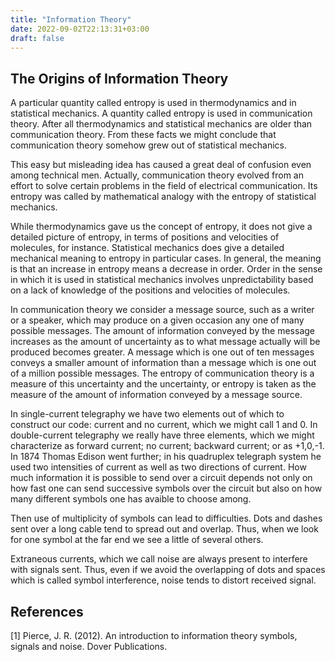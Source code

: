 ```yaml
---
title: "Information Theory"
date: 2022-09-02T22:13:31+03:00
draft: false
---
```

## The Origins of Information Theory

A particular quantity called entropy is used in thermodynamics and in statistical mechanics.
A quantity called entropy is used in communication theory. After all thermodynamics and
statistical mechanics are older than communication theory. From these facts we might conclude
that communication theory somehow grew out of statistical mechanics. 

This easy but misleading idea has caused a great deal of confusion even among technical men.
Actually, communication theory evolved from an effort to solve certain problems in the field of
electrical communication. Its entropy was called by mathematical analogy with the entropy of
statistical mechanics.

While thermodynamics gave us the concept of entropy, it does not give a detailed picture of entropy,
in terms of positions and velocities of molecules, for instance. Statistical mechanics does give a detailed
mechanical meaning to entropy in particular cases. In general, the meaning is that an increase in entropy
means a decrease in order. Order in the sense in which it is used in statistical mechanics involves unpredictability
based on a lack of knowledge of the positions and velocities of molecules.

In communication theory we consider a message source, such as a writer or a speaker, which may produce on a given
occasion any one of many possible messages. The amount of information conveyed by the message increases as the amount
of uncertainty as to what message actually will be produced becomes greater. A message which is one out of ten messages
conveys a smaller amount of information than a message which is one out of a million possible messages. The entropy of communication
theory is a measure of this uncertainty and the uncertainty, or entropy is taken as the measure of the amount of information conveyed
by a message source.

In single-current telegraphy we have two elements out of which to construct our code: current and no current, which we might
call 1 and 0. In double-current telegraphy we really have three elements, which we might characterize as forward current;
no current; backward current; or as +1,0,-1. In 1874 Thomas Edison went further; in his quadruplex telegraph system he
used two intensities of current as well as two directions of current. How much information it is possible to send over
a circuit depends not only on how fast one can send successive symbols over the circuit but also on how many different symbols
one has avaible to choose among.

Then use of multiplicity of symbols can lead to difficulties. Dots and dashes sent over a long cable tend to spread out and
overlap. Thus, when we look for one symbol at the far end we see a little of several others.

Extraneous currents, which we call noise are always present to interfere with signals sent. Thus, even if we avoid the overlapping
of dots and spaces which is called symbol interference, noise tends to distort received signal.


## References
[1] Pierce, J. R. (2012). An introduction to information theory symbols, signals and noise. Dover Publications.
